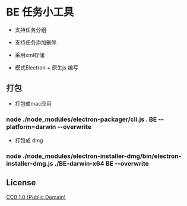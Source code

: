 # BE 任务小工具

- 支持任务分组
- 支持任务添加删除

- 采用xml存储

- 模式Electron  +  原生js 编写

## 打包

- 打包成mac应用
### node ./node_modules/electron-packager/cli.js . BE --platform=darwin --overwrite
- 打包成 dmg
### node ./node_modules/electron-installer-dmg/bin/electron-installer-dmg.js ./BE-darwin-x64 BE --overwrite

## License

[CC0 1.0 (Public Domain)](LICENSE.md)
